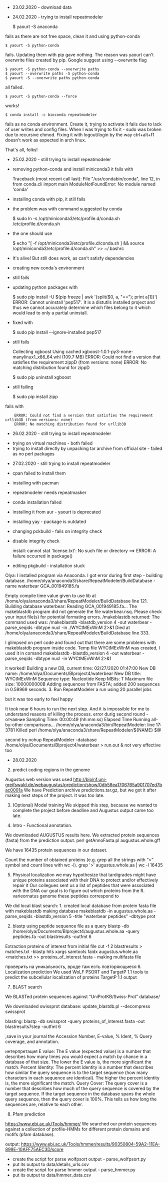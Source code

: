 * 23.02.2020 - download data
* 24.02.2020 - trying to install repeatmodeler

    $ yaourt -S anaconda

fails as there are not free space, clean it and using python-conda

    $ yaourt -S python-conda
    
fails. Updating them with pip gave nothing.
The reason was yaourt can't overwrite files created by pip. Google suggest 
using --overwrite flag

    $ yaourt -S python-conda --overwrite paths
    $ yaourt --overwrite paths -S python-conda
    $ yaourt -S --overwrite paths python-conda

all failed.

    $ yaourt -S python-conda --force
    
works!

    $ conda install -c bioconda repeatmodeler

fails as no conda environment. Create it, trying to activate it fails due to
lack of user writes and config files. When I was trying to fix it - sudo was 
broken due to recursive chmod. Fixing it with logout/login by the way 
ctrl+alt+f1 doesn't work as expected in arch linux.

That's all, folks!

* 25.02.2020 - still trying to install repeatmodeler
 
- removing python-conda and install miniconda3 it fails with
        
        
    Traceback (most recent call last):
      File "/usr/condabin/conda", line 12, in <module>
        from conda.cli import main
          ModuleNotFoundError: No module named 'conda'

- installing conda with pip, it still fails
- the problem was with command suggested by conda
    
    
    $ sudo ln -s /opt/miniconda3/etc/profile.d/conda.sh /etc/profile.d/conda.sh

- the one should use
    
    
    $ echo "[ -f /opt/miniconda3/etc/profile.d/conda.sh ] && source /opt/miniconda3/etc/profile.d/conda.sh" >> ~/.bashrc
    
- It's alive! But still does work, as can't satisfy dependencies
    
- creating new conda's environment
- still fails
- updating python packages with 
    
    
    $ sudo pip install -U $(pip freeze | awk '{split($0, a, "=="); print a[1]}')
    ERROR: Cannot uninstall 'pep517'. It is a distutils installed project and thus we cannot accurately determine which files belong to it which would lead to only a partial uninstall.
    
- fixed with
    
    
    $ sudo pip install --ignore-installed pep517
    
- still fails
    
    
    Collecting xgboost
      Using cached xgboost-1.0.1-py3-none-manylinux1_x86_64.whl (109.7 MB)
    ERROR: Could not find a version that satisfies the requirement zippD (from versions: none)
    ERROR: No matching distribution found for zippD
    
    $ sudo pip uninstall xgboost

- still failing
    
    $ sudo pip install zipp
    
fails with
     
        ERROR: Could not find a version that satisfies the requirement urllib3D (from versions: none)
        ERROR: No matching distribution found for urllib3D
       
* 26.02.2020 - still trying to install repeatmodeler

- trying on virtual machines - both failed
- trying to install directly by unpacking tar archive from official site - failed as no perl packages

* 27.02.2020 - still trying to install repeatmodeler

- cpan failed to install them    
- installing with pacman
- repeatmodeler needs repeatmasker
- conda installation failed
- installing it from aur - yaourt is deprecated
- installing yay - package is outdated
- changing pckbuild - fails on integrity check
- disable integrity check
    
    
    install: cannot stat 'license.txt': No such file or directory
    ==> ERROR: A failure occurred in package()

- editing pkgbuild - installation stuck

Olya: I installed program via Anaconda.
I got error during first step - building database.
/home/olya/anaconda3/share/RepeatModeler/BuildDatabase -name waterbear GCA_001949185.fa

Empty compile time value given to use lib at /home/olya/anaconda3/share/RepeatModeler/BuildDatabase line 121.
Building database waterbear:
  Reading GCA_001949185.fa...
The makeblastdb program did not generate the
file waterbear.nsq.  Please check your input file(s) for potential formating errors.
/makeblastdb returned:
The command used was: /makeblastdb -blastdb_version 4 -out waterbear -parse_seqids -dbtype nucl -in ./WYCtMExWnM 2>&1
Died at /home/olya/anaconda3/share/RepeatModeler/BuildDatabase line 333.

I glimpsed on perl code and found out that there are some problems with makeblastdb program inside code. Temp file WYCtMExWnM was created, I used it in comand
makeblastdb -blastdb_version 4 -out waterbear -parse_seqids -dbtype nucl -in WYCtMExWnM 2>&1

it worked!
Building a new DB, current time: 02/27/2020 01:47:00
New DB name:   /home/olya/Documents/BIproject4/waterbear
New DB title:  WYCtMExWnM
Sequence type: Nucleotide
Keep MBits: T
Maximum file size: 1000000000B
Adding sequences from FASTA; added 200 sequences in 0.59969 seconds.
3. Run RepeatModeler
a run using 20 parallel jobs

but it was too early to feel happy

It took near 6 hours to run the next step. And it is impossible for me to understand reasons of killing the process.
error durig second round - отчаяние 
Sampling Time: 00:00:49 (hh:mm:ss) Elapsed Time
Running all-by-other comparisons...
/home/olya/anaconda3/bin/RepeatModeler: line 17:  3781 Killed                  perl /home/olya/anaconda3/share/RepeatModeler/${NAME} $@
 
second try nohup RepeatModeler -database /home/olya/Documents/BIproject4/waterbear > run.out &
not very effective too

* 28.02.2020
2. predict coding regions in the genome

Augustus web version was used
http://bioinf.uni-greifswald.de/webaugustus/prediction/show/0db58ea1706765a901707ed7bac0001a
We have Prediction archive  predictions.tar.gz, but we got it after making next steps of the project. It was too late.

3. (Optional) Model training
We skipped this step, because we wanted to complete the project before deadline and Augustus output came too late.

4. Intro -  Functional annotation.

We downloaded AUGUSTUS results here.
We extracted protein sequences (fasta) from the prediction output.
perl getAnnoFasta.pl augustus.whole.gff

We have 16435 protein sequences in our dataset.

Count the number of obtained proteins (e.g. grep all the strings with “>” symbol and count lines with wc -l).
grep '>' augustus.whole.aa | wc -l
16435

5. Physical localization 
we may hypothesize that tardigrades might have unique proteins associated with their DNA to protect and/or effectively repair it
Our collegues sent us a list of peptides that were associated with the DNA
our goal is to figure out which proteins from the R. varieornatus genome these peptides correspond to

We did  local blast search: 1. created local database from protein fasta file with makeblastdb
making database
makeblastdb -in augustus.whole.aa -parse_seqids -blastdb_version 5 -title "waterbear peptides" -dbtype prot

2. blastp using peptide sequence file as a query
blastp -db /home/olya/Documents/BIproject4/augustus.whole.aa -query peptides.fa -out blastresults -outfmt 6

Extraction proteins of interest from initial file
cut -f 2 blastresults > matches.txt -blastp hits
xargs samtools faidx augustus.whole.aa <matches.txt >> proteins_of_interest.fasta - making multifasta file 

проверить на уникальность, вроде там есть повторяющиеся
6. Localization prediction
 We used  WoLF PSORT  and  TargetP 1.1 tools to predict the subcellular localization of proteins
TargetP 1.1  output

7. BLAST search

 We BLASTed protein sequences against “UniProtKB/Swiss-Prot” database/

We downloaded  swissprot database:
 update_blastdb.pl --decompress swissprot
 
blasting:
blastp -db swissprot -query proteins_of_interest.fasta -out blastresults7step -outfmt 6

,save in your journal the Accession Number, E-value, % Ident, % Query coverage, and annotation.

интерпретация 
E value: The E value (expected value) is a number that describes how many times you 
would expect a match by chance in a database of that size. The lower the E value is, 
the more significant the match.
Percent Identity: The percent identity is a number that describes how similar the query 
sequence is to the target sequence (how many characters in each sequence are 
identical). The higher the percent identity is, the more significant the match.
Query Cover: The query cover is a number that describes how much of the query 
sequence is covered by the target sequence. If the target sequence in the database 
spans the whole query sequence, then the query cover is 100%. This tells us how long 
the sequences are, relative to each other.

8. Pfam prediction

https://www.ebi.ac.uk/Tools/hmmer/
We searched our protein sequences against a collection of profile-HMMs for different protein domains and motifs (pfam database).

output:
 https://www.ebi.ac.uk/Tools/hmmer/results/90350804-59A2-11EA-899E-10AFF75AEC3D/score

- create the script for parse wolfpsort output - parse_wolfpsort.py
- put its output to data/details_urls.csv
- create the script for parse hmmer output - parse_hmmer.py
- put its output to data/hmmer_data.csv
